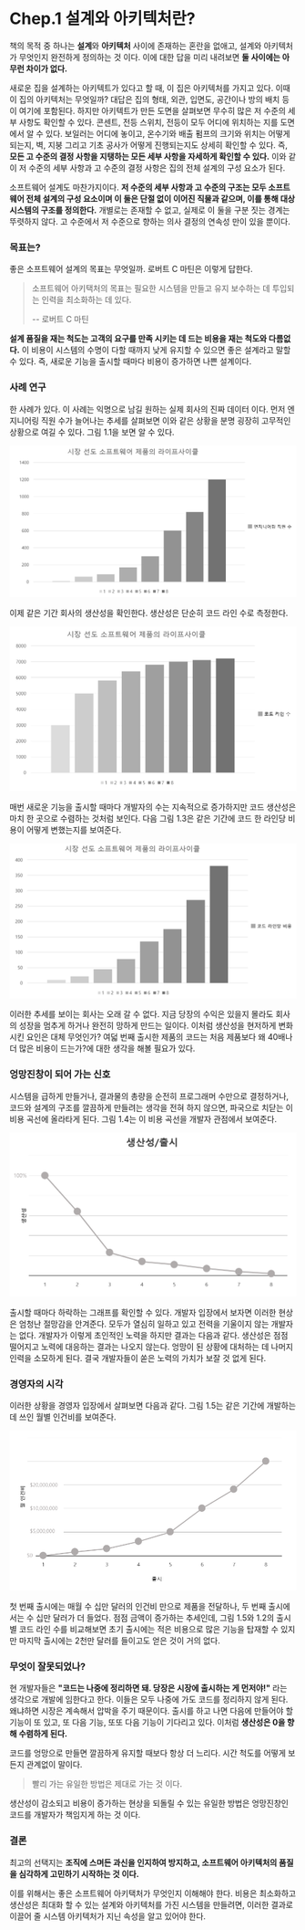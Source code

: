 # Chep.1 설계와 아키텍처란?

 책의 목적 중 하나는 **설계**와 **아키텍처** 사이에 존재하는 혼란을 없애고, 설계와 아키텍처가 무엇인지 완전하게 정의하는 것 이다. 이에 대한 답을 미리 내려보면 **둘 사이에는 아무런 차이가 없다.**

 새로운 집을 설계하는 아키텍트가 있다고 할 때, 이 집은 아키텍처를 가지고 있다. 이때 이 집의 아키텍처는 무엇일까? 대답은 집의 형태, 외관, 입면도, 공간이나 방의 배치 등이 여기에 포함된다. 하지만 아키텍트가 만든 도면을 살펴보면 무수히 많은 저 수준의 세부 사항도 확인할 수 있다. 콘센트, 전등 스위치, 전등이 모두 어디에 위치하는 지를 도면에서 알 수 있다. 보일러는 어디에 놓이고, 온수기와 배출 펌프의 크기와 위치는 어떻게 되는지, 벽, 지붕 그리고 기초 공사가 어떻게 진행되는지도 상세히 확인할 수 있다. 즉, **모든 고 수준의 결정 사항을 지탱하는 모든 세부 사항을 자세하게 확인할 수 있다.** 이와 같이 저 수준의 세부 사항과 고 수준의 결정 사항은 집의 전체 설계의 구성 요소가 된다.

 소프트웨어 설계도 마찬가지이다. **저 수준의 세부 사항과 고 수준의 구조는 모두 소프트웨어 전체 설계의 구성 요소이며 이 둘은 단절 없이 이어진 직물과 같으며, 이를 통해 대상 시스템의 구조를 정의한다.** 개별로는 존재할 수 없고, 실제로 이 둘을 구분 짓는 경계는 뚜렷하지 않다. 고 수준에서 저 수준으로 향하는 의사 결정의 연속성 만이 있을 뿐이다.

### 목표는?

 좋은 소프트웨어 설계의 목표는 무엇일까. 로버트 C 마틴은 이렇게 답한다.

> 소프트웨어 아키택처의 목표는 필요한 시스템을 만들고 유지 보수하는 데 투입되는 인력을 최소화하는 데 있다.
>
> -- 로버트 C 마틴

 **설계 품질을 재는 척도는 고객의 요구를 만족 시키는 데 드는 비용을 재는 척도와 다름없다.** 이 비용이 시스템의 수명이 다할 때까지 낮게 유지할 수 있으면 좋은 설계라고 말할 수 있다. 즉, 새로운 기능을 출시할 때마다 비용이 증가하면 나쁜 설계이다.

### 사례 연구

한 사례가 있다. 이 사례는 익명으로 남길 원하는 실제 회사의 진짜 데이터 이다. 먼저 엔지니어링 직원 수가 늘어나는 추세를 살펴보면 이와 같은 상황을 분명 굉장히 고무적인 상황으로 여길 수 있다. 그림 1.1을 보면 알 수 있다.

![&#xADF8;&#xB9BC; 1.1 &#xC5D4;&#xC9C0;&#xB2C8;&#xC5B4;&#xB9C1; &#xC9C1;&#xC6D0; &#xC218;&#xC758; &#xC99D;&#xAC00; &#xCD94;&#xC774;](../.gitbook/assets/1-1%20%281%29.PNG)

이제 같은 기간 회사의 생산성을 확인한다. 생산성은 단순히 코드 라인 수로 측정한다.

![&#xADF8;&#xB9BC; 1.2 &#xB3D9;&#xC77C;&#xD55C; &#xAE30;&#xAC04;&#xC758; &#xC0DD;&#xC0B0;&#xC131;](../.gitbook/assets/1-2.PNG)

매번 새로운 기능을 출시할 때마다 개발자의 수는 지속적으로 증가하지만 코드 생산성은 마치 한 곳으로 수렴하는 것처럼 보인다. 다음 그림 1.3은 같은 기간에 코드 한 라인당 비용이 어떻게 변했는지를 보여준다.

![&#xADF8;&#xB9BC; 1.3 &#xB3D9;&#xC77C;&#xD55C; &#xAE30;&#xAC04;&#xC758; &#xCF54;&#xB4DC; &#xB77C;&#xC778;&#xB2F9; &#xBE44;&#xC6A9;](../.gitbook/assets/1-3.PNG)

이러한 추세를 보이는 회사는 오래 갈 수 없다. 지금 당장의 수익은 있을지 몰라도 회사의 성장을 멈추게 하거나 완전히 망하게 만드는 일이다. 이처럼 생산성을 현저하게 변화시킨 요인은 대체 무엇인가? 여덟 번째 출시한 제품의 코드는 처음 제품보다 왜 40배나 더 많은 비용이 드는가?에 대한 생각을 해볼 필요가 있다.

### 엉망진창이 되어 가는 신호

시스템을 급하게 만들거나, 결과물의 총량을 순전히 프로그래머 수만으로 결정하거나, 코드와 설계의 구조를 깔끔하게 만들려는 생각을 전혀 하지 않으면, 파국으로 치닫는 이 비용 곡선에 올라타게 된다. 그림 1.4는 이 비용 곡선을 개발자 관점에서 보여준다.

![&#xADF8;&#xB9BC; 1.4 &#xCD9C;&#xC2DC;&#xBCC4; &#xC0DD;&#xC0B0;&#xC131;](../.gitbook/assets/1-4.PNG)

출시할 때마다 하락하는 그래프를 확인할 수 있다. 개발자 입장에서 보자면 이러한 현상은 엄청난 절망감을 안겨준다. 모두가 열심히 일하고 있고 전력을 기울이지 않는 개발자는 없다. 개발자가 이렇게 초인적인 노력을 하지만 결과는 다음과 같다. 생산성은 점점 떨어지고 노력에 대응하는 결과는 나오지 않는다. 엉망이 된 상황에 대처하는 데 나머지 인력을 소모하게 된다. 결국 개발자들이 쏟은 노력의 가치가 보잘 것 없게 된다.

### 경영자의 시각

이러한 상황을 경영자 입장에서 살펴보면 다음과 같다. 그림 1.5는 같은 기간에 개발하는 데 쓰인 월별 인건비를 보여준다.

![](../.gitbook/assets/1-5.PNG)

첫 번째 출시에는 매월 수 십만 달러의 인건비 만으로 제품을 전달하나, 두 번째 출시에서는 수 십만 달러가 더 들었다. 점점 금액이 증가하는 추세인데, 그림 1.5와 1.2의 출시 별 코드 라인 수를 비교해보면 초기 출시에는 적은 비용으로 많은 기능을 탑재할 수 있지만 마지막 출시에는 2천만 달러를 들이고도 얻은 것이 거의 없다.

### 무엇이 잘못되었나?

현 개발자들은 **"코드는 나중에 정리하면 돼. 당장은 시장에 출시하는 게 먼저야!"** 라는 생각으로 개발에 임한다고 한다. 이들은 모두 나중에 가도 코드를 정리하지 않게 된다. 왜냐하면 시장은 계속해서 압박을 주기 때문이다. 출시를 하고 나면 다음에 만들어야 할 기능이 또 있고, 또 다음 기능, 또또 다음 기능이 기다리고 있다. 이처럼 **생산성은 0을 향해 수렴하게 된다.**

코드를 엉망으로 만들면 깔끔하게 유지할 때보다 항상 더 느리다. 시간 척도를 어떻게 보든지 관계없이 말이다.

> 빨리 가는 유일한 방법은 제대로 가는 것 이다.

생산성이 감소되고 비용이 증가하는 현상을 되돌릴 수 있는 유일한 방법은 엉망진창인 코드를 개발자가 책임지게 하는 것 이다.

### 결론

최고의 선택지는 **조직에 스며든 과신을 인지하여 방지하고, 소프트웨어 아키텍처의 품질을 심각하게 고민하기 시작하는 것 이다.**

이를 위해서는 좋은 소프트웨어 아키택처가 무엇인지 이해해야 한다. 비용은 최소화하고 생산성은 최대화 할 수 있는 설계와 아키텍처를 가진 시스템을 만들려면, 이러한 결과로 이끌어 줄 시스템 아키텍처가 지닌 속성을 알고 있어야 한다.

